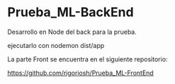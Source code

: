 # Prueba_ML-BackEnd

Desarrollo en Node del back para la prueba.

ejecutarlo con nodemon dist/app


La parte Front se encuentra en el siguiente repositorio:

https://github.com/rigoriosh/Prueba_ML-FrontEnd
